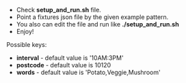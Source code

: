 * Check **setup_and_run.sh** file. 
* Point a fixtures json file by the given example pattern.
* You also can edit the file and run like **./setup_and_run.sh**
* Enjoy!

Possible keys:
* **interval** - default value is '10AM:3PM'
* **postcode** - default value is 10120
* **words** - default value is 'Potato,Veggie,Mushroom'
